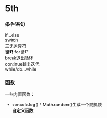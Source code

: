 # 5th
### 条件语句
if…else  
switch  
三无运算符  
**循环**
for循环  
break退出循环  
continue跳出迭代  
while/do…while  
### 函数
一些内置函数：  
* console.log() * Math.random()生成一个随机数  
**自定义函数**
